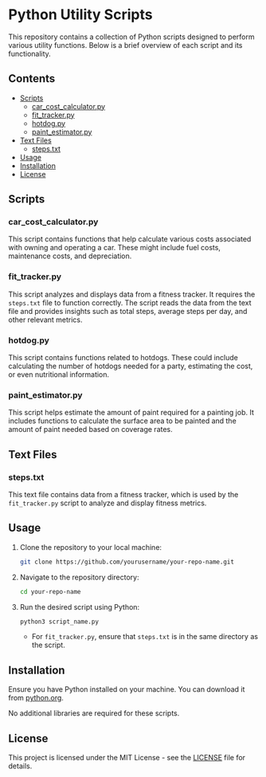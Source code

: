 # Python Utility Scripts

This repository contains a collection of Python scripts designed to perform various utility functions. Below is a brief overview of each script and its functionality.

## Contents

- [Scripts](#scripts)
  - [car_cost_calculator.py](#car_cost_calculatorpy)
  - [fit_tracker.py](#fit_trackerpy)
  - [hotdog.py](#hotdogpy)
  - [paint_estimator.py](#paint_estimatorpy)
- [Text Files](#text-files)
  - [steps.txt](#stepstxt)
- [Usage](#usage)
- [Installation](#installation)
- [License](#license)

## Scripts

### car_cost_calculator.py

This script contains functions that help calculate various costs associated with owning and operating a car. These might include fuel costs, maintenance costs, and depreciation.

### fit_tracker.py

This script analyzes and displays data from a fitness tracker. It requires the `steps.txt` file to function correctly. The script reads the data from the text file and provides insights such as total steps, average steps per day, and other relevant metrics.

### hotdog.py

This script contains functions related to hotdogs. These could include calculating the number of hotdogs needed for a party, estimating the cost, or even nutritional information.

### paint_estimator.py

This script helps estimate the amount of paint required for a painting job. It includes functions to calculate the surface area to be painted and the amount of paint needed based on coverage rates.

## Text Files

### steps.txt

This text file contains data from a fitness tracker, which is used by the `fit_tracker.py` script to analyze and display fitness metrics.

## Usage

1. Clone the repository to your local machine:
    ```bash
    git clone https://github.com/yourusername/your-repo-name.git
    ```
2. Navigate to the repository directory:
    ```bash
    cd your-repo-name
    ```
3. Run the desired script using Python:
    ```bash
    python3 script_name.py
    ```
   - For `fit_tracker.py`, ensure that `steps.txt` is in the same directory as the script.

## Installation

Ensure you have Python installed on your machine. You can download it from [python.org](https://www.python.org/).

No additional libraries are required for these scripts.

## License

This project is licensed under the MIT License - see the [LICENSE](LICENSE) file for details.

